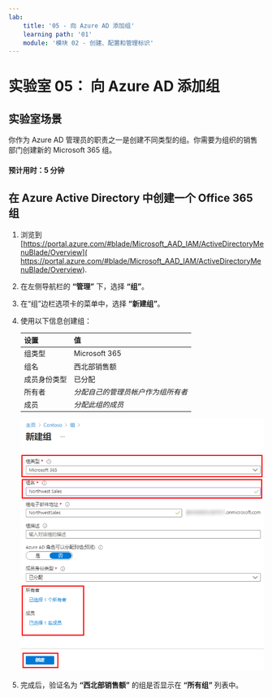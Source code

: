 ```yaml
---
lab:
    title: '05 - 向 Azure AD 添加组'
    learning path: '01'
    module: '模块 02 - 创建、配置和管理标识'
---
```


# 实验室 05： 向 Azure AD 添加组

## 实验室场景

你作为 Azure AD 管理员的职责之一是创建不同类型的组。你需要为组织的销售部门创建新的 Microsoft 365 组。

#### 预计用时：5 分钟

## 在 Azure Active Directory 中创建一个 Office 365 组

1. 浏览到 [https://portal.azure.com/#blade/Microsoft_AAD_IAM/ActiveDirectoryMenuBlade/Overview]( https://portal.azure.com/#blade/Microsoft_AAD_IAM/ActiveDirectoryMenuBlade/Overview).

1. 在左侧导航栏的 **“管理”** 下，选择 **“组”**。

1. 在“组”边栏选项卡的菜单中，选择 **“新建组”**。

1. 使用以下信息创建组：

    | **设置**| **值**|
    | :--- | :--- |
    | 组类型| Microsoft 365|
    | 组名| 西北部销售额|
    | 成员身份类型| 已分配|
    | 所有者| *分配自己的管理员帐户作为组所有者*|
    | 成员| *分配此组的成员*|

    ![显示“新建组”边栏选项卡的屏幕图像，其中突出显示了“组类型”、“组名称”、“所有者”和“成员”](./media/lp1-mod2-create-o365-group.png)

1. 完成后，验证名为 **“西北部销售额”** 的组是否显示在 **“所有组”** 列表中。
